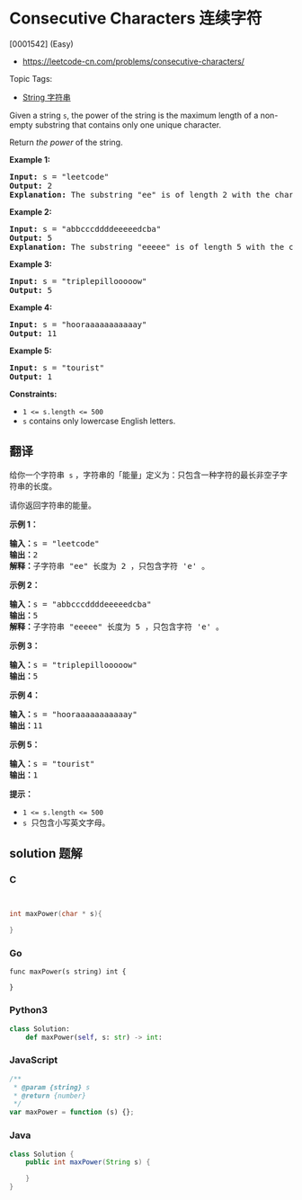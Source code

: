 # Consecutive Characters 连续字符

[0001542] (Easy)

- https://leetcode-cn.com/problems/consecutive-characters/

Topic Tags:

- [String 字符串](https://leetcode-cn.com/tag/string/)

Given a string `s`, the power of the string is the maximum length of a non-empty substring that contains only one unique character.

Return *the power* of the string.

**Example 1:**

<pre><strong>Input:</strong> s = "leetcode"
<strong>Output:</strong> 2
<strong>Explanation:</strong> The substring "ee" is of length 2 with the character 'e' only.
</pre>

**Example 2:**

<pre><strong>Input:</strong> s = "abbcccddddeeeeedcba"
<strong>Output:</strong> 5
<strong>Explanation:</strong> The substring "eeeee" is of length 5 with the character 'e' only.
</pre>

**Example 3:**

<pre><strong>Input:</strong> s = "triplepillooooow"
<strong>Output:</strong> 5
</pre>

**Example 4:**

<pre><strong>Input:</strong> s = "hooraaaaaaaaaaay"
<strong>Output:</strong> 11
</pre>

**Example 5:**

<pre><strong>Input:</strong> s = "tourist"
<strong>Output:</strong> 1
</pre>

**Constraints:**

- `1 <= s.length <= 500`
- `s` contains only lowercase English letters.

## 翻译

给你一个字符串  `s` ，字符串的「能量」定义为：只包含一种字符的最长非空子字符串的长度。

请你返回字符串的能量。

**示例 1：**

<pre><strong>输入：</strong>s = "leetcode"
<strong>输出：</strong>2
<strong>解释：</strong>子字符串 "ee" 长度为 2 ，只包含字符 'e' 。
</pre>

**示例 2：**

<pre><strong>输入：</strong>s = "abbcccddddeeeeedcba"
<strong>输出：</strong>5
<strong>解释：</strong>子字符串 "eeeee" 长度为 5 ，只包含字符 'e' 。
</pre>

**示例 3：**

<pre><strong>输入：</strong>s = "triplepillooooow"
<strong>输出：</strong>5
</pre>

**示例 4：**

<pre><strong>输入：</strong>s = "hooraaaaaaaaaaay"
<strong>输出：</strong>11
</pre>

**示例 5：**

<pre><strong>输入：</strong>s = "tourist"
<strong>输出：</strong>1
</pre>

**提示：**

- `1 <= s.length <= 500`
- `s`  只包含小写英文字母。

## solution 题解

### C

```c


int maxPower(char * s){

}
```

### Go

```golang
func maxPower(s string) int {

}
```

### Python3

```python
class Solution:
    def maxPower(self, s: str) -> int:
```

### JavaScript

```javascript
/**
 * @param {string} s
 * @return {number}
 */
var maxPower = function (s) {};
```

### Java

```java
class Solution {
    public int maxPower(String s) {

    }
}
```
